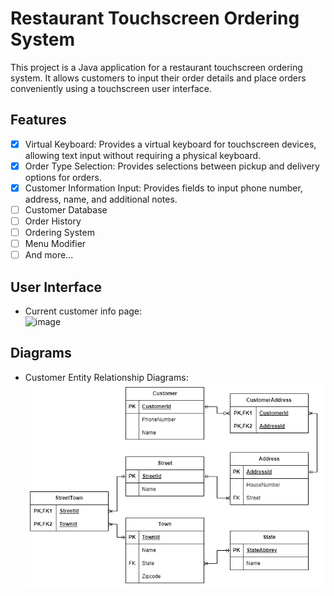 # Restaurant Touchscreen Ordering System
This project is a Java application for a restaurant touchscreen ordering system. It allows customers to input their order details and place orders conveniently using a touchscreen user interface.

## Features
- [x] Virtual Keyboard: Provides a virtual keyboard for touchscreen devices, allowing text input without requiring a physical keyboard.
- [x] Order Type Selection: Provides selections between pickup and delivery options for orders.
- [x] Customer Information Input: Provides fields to input phone number, address, name, and additional notes.
- [ ] Customer Database
- [ ] Order History
- [ ] Ordering System
- [ ] Menu Modifier
- [ ] And more...

## User Interface
- Current customer info page:  
![image](https://github.com/wenxie65/RestaurantTouchscreenOrderingSystem/assets/50670034/a319e0b6-4ecc-4fc0-9335-a568568f06b3)

## Diagrams
- Customer Entity Relationship Diagrams:  
![image](https://github.com/wenxie65/RestaurantTouchscreenOrderingSystem/blob/fba2a6a476bbff7ad2495c17d93bf2c36785f593/diagrams/CustomerERD.png)
